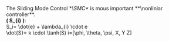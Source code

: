 The Sliding Mode Control **\SMC\** is mous important **\nonliniar controller\**.<br>
**\( S_{i} \)**:<br>
S_i= \dot{e} + \lambda_{i} \cdot e <br>
\dot{S}= k \cdot \tanh(S)
i=[\phi, \theta, \psi, X, Y Z]<br>
